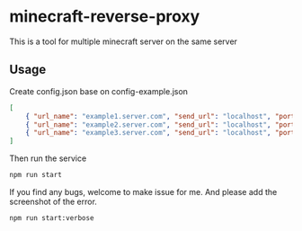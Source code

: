 # minecraft-reverse-proxy

This is a tool for multiple minecraft server on the same server

## Usage

Create config.json base on config-example.json

```json
[
	{ "url_name": "example1.server.com", "send_url": "localhost", "port": 25564 },
	{ "url_name": "example2.server.com", "send_url": "localhost", "port": 25566 },
	{ "url_name": "example3.server.com", "send_url": "localhost", "port": 25567 }
]
```

Then run the service

```bash
npm run start
```

If you find any bugs, welcome to make issue for me.
And please add the screenshot of the error.

```bash
npm run start:verbose
```
